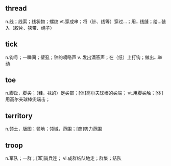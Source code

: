 ## thread
n.线；线索；线状物；螺纹
vt.穿成串；将（针、线等）穿过…；用…线缝；给…装入（胶片、狭带、绳子）

## tick
n.钩号；一瞬间；壁虱；钟的嘀嗒声
v. 发出滴答声；在（纸）上打钩；做出…举动

## toe
n.脚趾，脚尖；（鞋，袜的）足尖部；[体]高尔夫球棒的尖端；
vt.用脚尖触；[体]用高尔夫球棒尖端击；

## territory
n.领土，版图；领地；领域，范围；[商]势力范围

## troop
n.军队；一群；[军]骑兵连；
vi.成群结队地走；群集；结队
